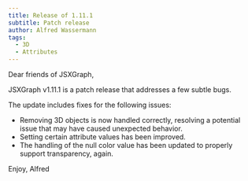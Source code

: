 ```yaml
---
title: Release of 1.11.1
subtitle: Patch release
author: Alfred Wassermann
tags:
  - 3D
  - Attributes
---
```


Dear friends of JSXGraph,

JSXGraph v1.11.1 is a patch release that addresses a few subtle bugs.

The update includes fixes for the following issues:

- Removing 3D objects is now handled correctly, resolving a potential issue that may have caused unexpected behavior.
- Setting certain attribute values has been improved.
- The handling of the null color value has been updated to properly support transparency, again.

Enjoy, Alfred



